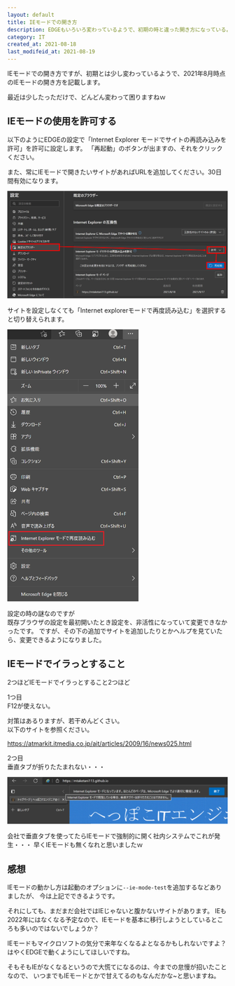 ```yaml
---
layout: default
title: IEモードでの開き方
description: EDGEもいろいろ変わっているようで、初期の時と違った開き方になっているようで、2021年8月時点でのIEモードの開き方を記載します。また、IEモードで開いた時はIEとして認識されます。なので、会社なのでIE以外開けないサイトでも開けるのです。
category: IT
created_at: 2021-08-18
last_modifeid_at: 2021-08-19
---
```


IEモードでの開き方ですが、初期とは少し変わっているようで、2021年8月時点のIEモードの開き方を記載します。

最近は少したっただけで、どんどん変わって困りますねｗ

## IEモードの使用を許可する

以下のようにEDGEの設定で「Internet Explorer モードでサイトの再読み込みを許可」を許可に設定します。
「再起動」のボタンが出ますの、それをクリックください。

また、常にIEモードで開きたいサイトがあればURLを追加してください。30日間有効になります。

![既存ブラウザの設定](/images/it/othre/settingIEBrowser.png)

サイトを設定しなくても「Internet explorerモードで再度読み込む」を選択すると切り替えられます。

<img src="/images/it/othre/changeIEMode.png" alt="IEモード切替" width="300">

設定の時の謎なのですが  
既存ブラウザの設定を最初開いたとき設定を、非活性になっていて変更できなかったです。
ですが、その下の追加でサイトを追加したりとかヘルプを見ていたら、変更できるようになりました。

## IEモードでイラっとすること

2つほどIEモードでイラっとすること2つほど

1つ目  
F12が使えない。

対策はあるりますが、若干めんどくさい。  
以下のサイトを参照ください。

https://atmarkit.itmedia.co.jp/ait/articles/2009/16/news025.html

2つ目  
垂直タブが折りたたまれない・・・

![折りたたみ不可](/images/it/othre/cannotCloseTab.png)

会社で垂直タブを使ってたらIEモードで強制的に開く社内システムでこれが発生・・・
早くIEモードも無くなれと思いましたｗ

## 感想

IEモードの動かし方は起動のオプションに`--ie-mode-test`を追加するなどありましたが、
今は上記でできるようです。

それにしても、まだまだ会社ではIEじゃないと腹かないサイトがあります。
IEも2022年にはなくなる予定なので、IEモードを基本に移行しようとしているところも多いのではないでしょうか？

IEモードもマイクロソフトの気分で来年なくなるよとなるかもしれないですよ？
はやくEDGEで動くようにしてほしいですね。

そもそもIEがなくなるというので大慌てになるのは、今までの怠慢が招いたことなので、
いつまでもIEモードとかで甘えてるのもなんだかな~と思いますね。